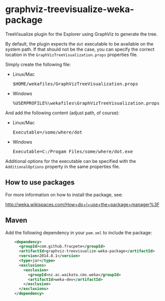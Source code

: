 graphviz-treevisualize-weka-package
===================================

TreeVisualize plugin for the Explorer using GraphViz to generate the tree.

By default, the plugin expects the `dot` executable to be available on the
system path. If that should not be the case, you can specify the correct
location in the `GraphVizTreeVisualization.props` properties file.

Simply create the following file:

* Linux/Mac
  <pre>
  $HOME/wekafiles/GraphVizTreeVisualization.props
  </pre>

* Windows
  <pre>
  %USERPROFILE%\wekafiles\GraphVizTreeVisualization.props
  </pre>

And add the following content (adjust path, of course):

* Linux/Mac
  <pre>
  Executable=/some/where/dot
  </pre>

* Windows
  <pre>
  Executable=C:/Progam Files/some/where/dot.exe
  </pre>

Additional options for the executable can be specified with the
`AdditionalOptions` property in the same properties file.


How to use packages
-------------------

For more information on how to install the package, see:

http://weka.wikispaces.com/How+do+I+use+the+package+manager%3F


Maven
-----

Add the following dependency in your `pom.xml` to include the package:

```xml
    <dependency>
      <groupId>com.github.fracpete</groupId>
      <artifactId>graphviz-treevisualize-weka-package</artifactId>
      <version>2014.8.1</version>
      <type>jar</type>
      <exclusions>
        <exclusion>
          <groupId>nz.ac.waikato.cms.weka</groupId>
          <artifactId>weka-dev</artifactId>
        </exclusion>
      </exclusions>
    </dependency>
```

